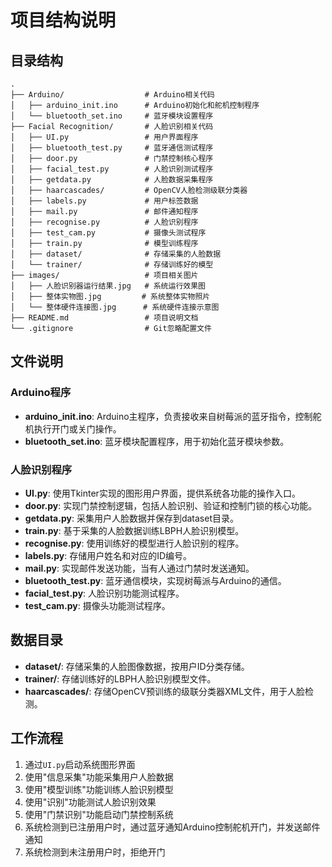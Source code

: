 # 项目结构说明

## 目录结构

```
.
├── Arduino/                  # Arduino相关代码
│   ├── arduino_init.ino      # Arduino初始化和舵机控制程序
│   └── bluetooth_set.ino     # 蓝牙模块设置程序
├── Facial Recognition/       # 人脸识别相关代码
│   ├── UI.py                 # 用户界面程序
│   ├── bluetooth_test.py     # 蓝牙通信测试程序
│   ├── door.py               # 门禁控制核心程序
│   ├── facial_test.py        # 人脸识别测试程序
│   ├── getdata.py            # 人脸数据采集程序
│   ├── haarcascades/         # OpenCV人脸检测级联分类器
│   ├── labels.py             # 用户标签数据
│   ├── mail.py               # 邮件通知程序
│   ├── recognise.py          # 人脸识别程序
│   ├── test_cam.py           # 摄像头测试程序
│   ├── train.py              # 模型训练程序
│   ├── dataset/              # 存储采集的人脸数据
│   └── trainer/              # 存储训练好的模型
├── images/                   # 项目相关图片
│   ├── 人脸识别器运行结果.jpg   # 系统运行效果图
│   ├── 整体实物图.jpg         # 系统整体实物照片
│   └── 整体硬件连接图.jpg      # 系统硬件连接示意图
├── README.md                 # 项目说明文档
└── .gitignore                # Git忽略配置文件
```

## 文件说明

### Arduino程序

- **arduino_init.ino**: Arduino主程序，负责接收来自树莓派的蓝牙指令，控制舵机执行开门或关门操作。
- **bluetooth_set.ino**: 蓝牙模块配置程序，用于初始化蓝牙模块参数。

### 人脸识别程序

- **UI.py**: 使用Tkinter实现的图形用户界面，提供系统各功能的操作入口。
- **door.py**: 实现门禁控制逻辑，包括人脸识别、验证和控制门锁的核心功能。
- **getdata.py**: 采集用户人脸数据并保存到dataset目录。
- **train.py**: 基于采集的人脸数据训练LBPH人脸识别模型。
- **recognise.py**: 使用训练好的模型进行人脸识别的程序。
- **labels.py**: 存储用户姓名和对应的ID编号。
- **mail.py**: 实现邮件发送功能，当有人通过门禁时发送通知。
- **bluetooth_test.py**: 蓝牙通信模块，实现树莓派与Arduino的通信。
- **facial_test.py**: 人脸识别功能测试程序。
- **test_cam.py**: 摄像头功能测试程序。

## 数据目录

- **dataset/**: 存储采集的人脸图像数据，按用户ID分类存储。
- **trainer/**: 存储训练好的LBPH人脸识别模型文件。
- **haarcascades/**: 存储OpenCV预训练的级联分类器XML文件，用于人脸检测。

## 工作流程

1. 通过`UI.py`启动系统图形界面
2. 使用"信息采集"功能采集用户人脸数据
3. 使用"模型训练"功能训练人脸识别模型
4. 使用"识别"功能测试人脸识别效果
5. 使用"门禁识别"功能启动门禁控制系统
6. 系统检测到已注册用户时，通过蓝牙通知Arduino控制舵机开门，并发送邮件通知
7. 系统检测到未注册用户时，拒绝开门 